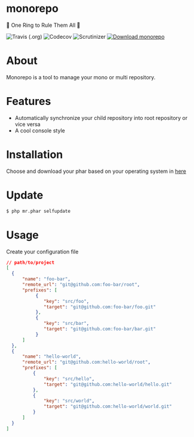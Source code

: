 monorepo
====
:tada: One Ring to Rule Them All :tada:

![Travis (.org)](https://img.shields.io/travis/kilip/monorepo.svg?style=popout-square)
![Codecov](https://img.shields.io/codecov/c/github/kilip/monorepo.svg?style=popout-square)
![Scrutinizer](https://img.shields.io/scrutinizer/g/kilip/monorepo.svg?style=popout-square)
[![Download monorepo](https://img.shields.io/sourceforge/dt/monorepo.svg?style=popout-square)](https://sourceforge.net/projects/monorepo/files/monorepo.phar/download)

About
====
Monorepo is a tool to manage your mono or multi repository.

Features
====
*  Automatically synchronize your child repository into root repository or vice versa
*  A cool console style

Installation
====
Choose and download your phar based on your operating system in [here](https://sourceforge.net/projects/monorepo/nightly)

Update
====
```sh
$ php mr.phar selfupdate
```

Usage
====
Create your configuration file
```json
// path/to/project
[
  {
      "name": "foo-bar",
      "remote_url": "git@github.com:foo-bar/root",
      "prefixes": [
           {
              "key": "src/foo",
              "target": "git@github.com:foo-bar/foo.git"      
           },
           {
              "key": "src/bar",
              "target": "git@github.com:foo-bar/bar.git"      
           }
      ]
  },
  {
      "name": "hello-world",
      "remote_url": "git@github.com:hello-world/root",
      "prefixes": [
          {
              "key": "src/hello",
              "target": "git@github.com:hello-world/hello.git"      
          },
          {
              "key": "src/world",
              "target": "git@github.com:hello-world/world.git"      
          }
      ]
  }
]
``` 